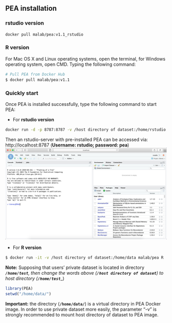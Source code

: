## PEA installation
### rstudio version
```bash
docker pull malab/pea:v1.1_rstudio
```
### R version
  For Mac OS X and Linux operating systems, open the terminal, for Windows operating system, open CMD. Typing the following command:
```bash
# Pull PEA from Docker Hub
$ docker pull malab/pea:v1.1
```
### Quickly start

Once PEA is installed successfully, type the following command to start PEA: 
- For **rstudio version**
```bash
docker run -d -p 8787:8787 -v /host directory of dataset:/home/rstudio -e ROOT=TRUE -e PASSWORD=pea malab/pea:v1.2_rstudio
```
Then an rstudio-server with pre-installed PEA can be accessed via: http://localhost:8787 (**Username: rstudio; password: pea**)
![rstudio](./images/rstudio.png)
- For **R version**
```bash
$ docker run -it -v /host directory of dataset:/home/data malab/pea R  
```
**Note:** Supposing that users’ private dataset is located in directory ___`/home/test`____, then change the words above (____`/host directory of dataset`____) to host directory (____`/home/test`____)  
```R
library(PEA)  
setwd("/home/data/")  
```
**Important:** the directory (____`/home/data/`____) is a virtual directory in PEA Docker image. In order to use private dataset more easily, the parameter “-v” is strongly recommended to mount host directory of dataset to PEA image.  